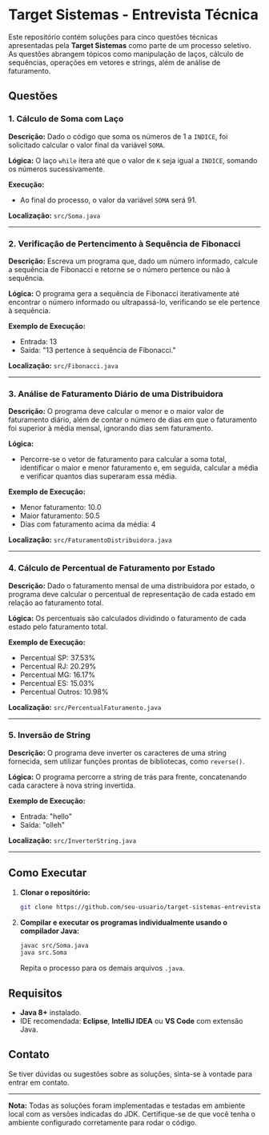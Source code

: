 # Target Sistemas - Entrevista Técnica

Este repositório contém soluções para cinco questões técnicas apresentadas pela **Target Sistemas** como parte de um processo seletivo. As questões abrangem tópicos como manipulação de laços, cálculo de sequências, operações em vetores e strings, além de análise de faturamento.

## Questões

### 1. Cálculo de Soma com Laço
**Descrição:** 
Dado o código que soma os números de 1 a `INDICE`, foi solicitado calcular o valor final da variável `SOMA`.

**Lógica:**
O laço `while` itera até que o valor de `K` seja igual a `INDICE`, somando os números sucessivamente.

**Execução:**
- Ao final do processo, o valor da variável `SOMA` será 91.

**Localização:** `src/Soma.java`

---

### 2. Verificação de Pertencimento à Sequência de Fibonacci
**Descrição:** 
Escreva um programa que, dado um número informado, calcule a sequência de Fibonacci e retorne se o número pertence ou não à sequência.

**Lógica:**
O programa gera a sequência de Fibonacci iterativamente até encontrar o número informado ou ultrapassá-lo, verificando se ele pertence à sequência.

**Exemplo de Execução:**
- Entrada: 13
- Saída: "13 pertence à sequência de Fibonacci."

**Localização:** `src/Fibonacci.java`

---

### 3. Análise de Faturamento Diário de uma Distribuidora
**Descrição:** 
O programa deve calcular o menor e o maior valor de faturamento diário, além de contar o número de dias em que o faturamento foi superior à média mensal, ignorando dias sem faturamento.

**Lógica:**
- Percorre-se o vetor de faturamento para calcular a soma total, identificar o maior e menor faturamento e, em seguida, calcular a média e verificar quantos dias superaram essa média.

**Exemplo de Execução:**
- Menor faturamento: 10.0
- Maior faturamento: 50.5
- Dias com faturamento acima da média: 4

**Localização:** `src/FaturamentoDistribuidora.java`

---

### 4. Cálculo de Percentual de Faturamento por Estado
**Descrição:** 
Dado o faturamento mensal de uma distribuidora por estado, o programa deve calcular o percentual de representação de cada estado em relação ao faturamento total.

**Lógica:**
Os percentuais são calculados dividindo o faturamento de cada estado pelo faturamento total.

**Exemplo de Execução:**
- Percentual SP: 37.53%
- Percentual RJ: 20.29%
- Percentual MG: 16.17%
- Percentual ES: 15.03%
- Percentual Outros: 10.98%

**Localização:** `src/PercentualFaturamento.java`

---

### 5. Inversão de String
**Descrição:** 
O programa deve inverter os caracteres de uma string fornecida, sem utilizar funções prontas de bibliotecas, como `reverse()`.

**Lógica:**
O programa percorre a string de trás para frente, concatenando cada caractere à nova string invertida.

**Exemplo de Execução:**
- Entrada: "hello"
- Saída: "olleh"

**Localização:** `src/InverterString.java`

---

## Como Executar

1. **Clonar o repositório:**
   ```bash
   git clone https://github.com/seu-usuario/target-sistemas-entrevista.git
   ```
2. **Compilar e executar os programas individualmente usando o compilador Java:**
   ```bash
   javac src/Soma.java
   java src.Soma
   ```

   Repita o processo para os demais arquivos `.java`.

## Requisitos

- **Java 8+** instalado.
- IDE recomendada: **Eclipse**, **IntelliJ IDEA** ou **VS Code** com extensão Java.
  
## Contato

Se tiver dúvidas ou sugestões sobre as soluções, sinta-se à vontade para entrar em contato.

---

**Nota:** Todas as soluções foram implementadas e testadas em ambiente local com as versões indicadas do JDK. Certifique-se de que você tenha o ambiente configurado corretamente para rodar o código.

